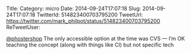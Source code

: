 Title: 
Category: micro
Date: 2014-09-24T17:07:18
Slug: 2014-09-24T17:07:18
TwitterId: 514823400703795200
TweetUrl: https://twitter.com/mark_philpot/status/514823400703795200
ReTweetUser: 

[@phostershop](https://twitter.com/phostershop) The only accessible option at the time was CVS — I’m OK teaching the concept (along with things like CI) but not specific tech